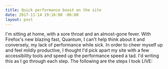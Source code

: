 ```yaml
---
title: Quick performance boost on the site
date: 2017-11-14 19:16:00 -06:00
layout: post
---
```


I'm sitting at home, with a sore throat and an almost-gone fever. With Firefox's new blazing fast, Quantum, I can't help think about it and conversely, my lack of performance while sick. In order to cheer myself up and feel mildly productive, I thought I'd pick apart my site with a few accessibility tools and speed up the performance speed a tad. I'd writing this as I go through each step. The following are the steps I took LIVE:

##